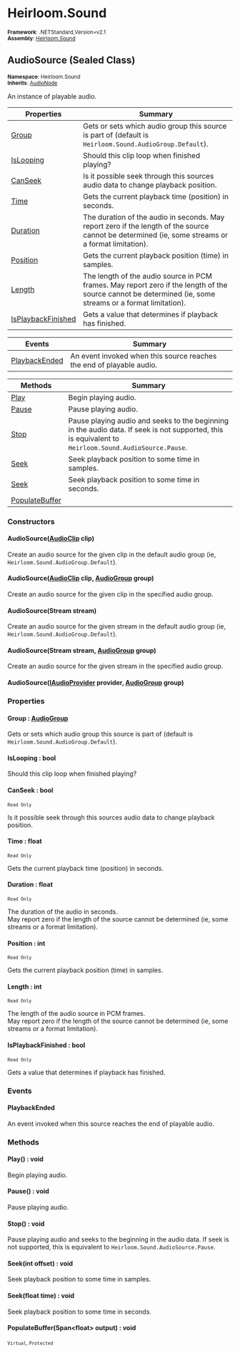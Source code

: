 # Heirloom.Sound

<small>**Framework**: .NETStandard,Version=v2.1</small>  
<small>**Assembly**: [Heirloom.Sound](../Heirloom.Sound/Heirloom.Sound.md)</small>  

## AudioSource (Sealed Class)
<small>**Namespace**: Heirloom.Sound</sub></small>  
<small>**Inherits**: [AudioNode](Heirloom.Sound.AudioNode.md)</small>  

An instance of playable audio.

| Properties | Summary |
|------------|---------|
| [Group](#GRO12D88E27) | Gets or sets which audio group this source is part of (default is `Heirloom.Sound.AudioGroup.Default`). |
| [IsLooping](#ISLBA98A384) | Should this clip loop when finished playing? |
| [CanSeek](#CAN2744B0C0) | Is it possible seek through this sources audio data to change playback position. |
| [Time](#TIM9C9392A9) | Gets the current playback time (position) in seconds. |
| [Duration](#DURAF856856) | The duration of the audio in seconds. May report zero if the length of the source cannot be determined (ie, some streams or a format limitation). |
| [Position](#POSF46C3C91) | Gets the current playback position (time) in samples. |
| [Length](#LEN6B366D7E) | The length of the audio source in PCM frames. May report zero if the length of the source cannot be determined (ie, some streams or a format limitation). |
| [IsPlaybackFinished](#ISPD02EF1FB) | Gets a value that determines if playback has finished. |

| Events | Summary |
|--------|---------|
| [PlaybackEnded](#PLA38F157E5) | An event invoked when this source reaches the end of playable audio. |

| Methods | Summary |
|---------|---------|
| [Play](#PLA2D77C0A3) | Begin playing audio. |
| [Pause](#PAUC78D044D) | Pause playing audio. |
| [Stop](#STO4AE17E3B) | Pause playing audio and seeks to the beginning in the audio data. If seek is not supported, this is equivalent to `Heirloom.Sound.AudioSource.Pause`. |
| [Seek](#SEEEF91C34D) | Seek playback position to some time in samples. |
| [Seek](#SEE3F393E40) | Seek playback position to some time in seconds. |
| [PopulateBuffer](#POP1F4E4746) |  |

### Constructors

#### AudioSource([AudioClip](Heirloom.Sound.AudioClip.md) clip)

Create an audio source for the given clip in the default audio group (ie, `Heirloom.Sound.AudioGroup.Default`).

#### AudioSource([AudioClip](Heirloom.Sound.AudioClip.md) clip, [AudioGroup](Heirloom.Sound.AudioGroup.md) group)

Create an audio source for the given clip in the specified audio group.

#### AudioSource(Stream stream)

Create an audio source for the given stream in the default audio group (ie, `Heirloom.Sound.AudioGroup.Default`).

#### AudioSource(Stream stream, [AudioGroup](Heirloom.Sound.AudioGroup.md) group)

Create an audio source for the given stream in the specified audio group.

#### AudioSource([IAudioProvider](Heirloom.Sound.IAudioProvider.md) provider, [AudioGroup](Heirloom.Sound.AudioGroup.md) group)

### Properties

#### <a name="GRO12D88E27"></a>Group : [AudioGroup](Heirloom.Sound.AudioGroup.md)


Gets or sets which audio group this source is part of (default is `Heirloom.Sound.AudioGroup.Default`).

#### <a name="ISLBA98A384"></a>IsLooping : bool


Should this clip loop when finished playing?

#### <a name="CAN2744B0C0"></a>CanSeek : bool

<small>`Read Only`</small>

Is it possible seek through this sources audio data to change playback position.

#### <a name="TIM9C9392A9"></a>Time : float

<small>`Read Only`</small>

Gets the current playback time (position) in seconds.

#### <a name="DURAF856856"></a>Duration : float

<small>`Read Only`</small>

The duration of the audio in seconds.   
 May report zero if the length of the source cannot be determined (ie, some streams or a format limitation).

#### <a name="POSF46C3C91"></a>Position : int

<small>`Read Only`</small>

Gets the current playback position (time) in samples.

#### <a name="LEN6B366D7E"></a>Length : int

<small>`Read Only`</small>

The length of the audio source in PCM frames.   
 May report zero if the length of the source cannot be determined (ie, some streams or a format limitation).

#### <a name="ISPD02EF1FB"></a>IsPlaybackFinished : bool

<small>`Read Only`</small>

Gets a value that determines if playback has finished.

### Events

#### PlaybackEnded

An event invoked when this source reaches the end of playable audio.
### Methods

#### <a name="PLA2D77C0A3"></a>Play() : void


Begin playing audio.

#### <a name="PAUC78D044D"></a>Pause() : void


Pause playing audio.

#### <a name="STO4AE17E3B"></a>Stop() : void


Pause playing audio and seeks to the beginning in the audio data. If seek is not supported, this is equivalent to `Heirloom.Sound.AudioSource.Pause`.

#### <a name="SEEEF91C34D"></a>Seek(int offset) : void


Seek playback position to some time in samples.


#### <a name="SEE3F393E40"></a>Seek(float time) : void


Seek playback position to some time in seconds.


#### <a name="POP1F4E4746"></a>PopulateBuffer(Span\<float> output) : void

<small>`Virtual`, `Protected`</small>


